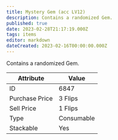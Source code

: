 ```yaml
---
title: Mystery Gem (acc LV12)
description: Contains a randomized Gem.
published: true
date: 2023-02-28T21:17:19.000Z
tags: items
editor: markdown
dateCreated: 2023-02-16T00:00:00.000Z
---
```


Contains a randomized Gem.

|Attribute|Value|
|-|-|
|ID|6847|
|Purchase Price|3 Flips|
|Sell Price|1 Flips|
|Type|Consumable|
|Stackable|Yes|

